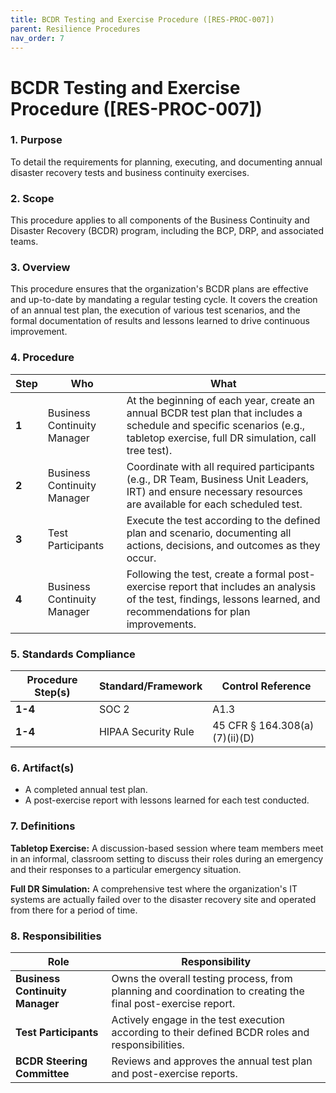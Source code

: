 ```yaml
---
title: BCDR Testing and Exercise Procedure ([RES-PROC-007])
parent: Resilience Procedures
nav_order: 7
---
```


# BCDR Testing and Exercise Procedure ([RES-PROC-007])

### 1. Purpose

To detail the requirements for planning, executing, and documenting annual disaster recovery tests and business continuity exercises.

### 2. Scope

This procedure applies to all components of the Business Continuity and Disaster Recovery (BCDR) program, including the BCP, DRP, and associated teams.

### 3. Overview

This procedure ensures that the organization's BCDR plans are effective and up-to-date by mandating a regular testing cycle. It covers the creation of an annual test plan, the execution of various test scenarios, and the formal documentation of results and lessons learned to drive continuous improvement.

### 4. Procedure

| **Step** | **Who**                      | **What**                                                                                                                                                           |
| -------- | ---------------------------- | ------------------------------------------------------------------------------------------------------------------------------------------------------------------ |
| **1**    | Business Continuity Manager  | At the beginning of each year, create an annual BCDR test plan that includes a schedule and specific scenarios (e.g., tabletop exercise, full DR simulation, call tree test). |
| **2**    | Business Continuity Manager  | Coordinate with all required participants (e.g., DR Team, Business Unit Leaders, IRT) and ensure necessary resources are available for each scheduled test.         |
| **3**    | Test Participants            | Execute the test according to the defined plan and scenario, documenting all actions, decisions, and outcomes as they occur.                                        |
| **4**    | Business Continuity Manager  | Following the test, create a formal post-exercise report that includes an analysis of the test, findings, lessons learned, and recommendations for plan improvements. |

### 5. Standards Compliance

| **Procedure Step(s)** | **Standard/Framework** | **Control Reference**      |
| --------------------- | ---------------------- | -------------------------- |
| **1-4**               | SOC 2                  | A1.3                       |
| **1-4**               | HIPAA Security Rule    | 45 CFR § 164.308(a)(7)(ii)(D) |

### 6. Artifact(s)

- A completed annual test plan.
- A post-exercise report with lessons learned for each test conducted.

### 7. Definitions

**Tabletop Exercise:** A discussion-based session where team members meet in an informal, classroom setting to discuss their roles during an emergency and their responses to a particular emergency situation.

**Full DR Simulation:** A comprehensive test where the organization's IT systems are actually failed over to the disaster recovery site and operated from there for a period of time.

### 8. Responsibilities

| **Role**                       | **Responsibility**                                                                                             |
| ------------------------------ | -------------------------------------------------------------------------------------------------------------- |
| **Business Continuity Manager**| Owns the overall testing process, from planning and coordination to creating the final post-exercise report.     |
| **Test Participants**          | Actively engage in the test execution according to their defined BCDR roles and responsibilities.                |
| **BCDR Steering Committee**    | Reviews and approves the annual test plan and post-exercise reports.                                           |
